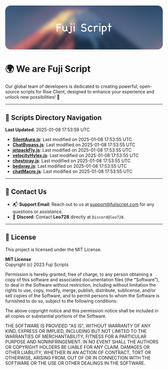 ![Banner](.github/b.webp)

# 🌍 **We are Fuji Script**

Our global team of developers is dedicated to creating powerful, open-source scripts for Rise Client, designed to enhance your experience and unlock new possibilities! 🌟

---
<!-- SCRIPTS_NAVIGATION_START -->
## 📂 **Scripts Directory Navigation**

**Last Updated**: 2025-01-08 17:53:59 UTC

- **[SilentAura.js](scripts/SilentAura.js)**: Last modified on 2025-01-08 17:53:55 UTC
- **[ChatBypass.js](scripts/ChatBypass.js)**: Last modified on 2025-01-08 17:53:55 UTC
- **[jetpackFly.js](scripts/jetpackFly.js)**: Last modified on 2025-01-08 17:53:55 UTC
- **[velocityHylex.js](scripts/velocityHylex.js)**: Last modified on 2025-01-08 17:53:55 UTC
- **[chestxray.js](scripts/chestxray.js)**: Last modified on 2025-01-08 17:53:55 UTC
- **[bedxray.js](scripts/bedxray.js)**: Last modified on 2025-01-08 17:53:55 UTC
- **[chatMacro.js](scripts/chatMacro.js)**: Last modified on 2025-01-08 17:53:55 UTC

<!-- SCRIPTS_NAVIGATION_END -->

---

## 💬 **Contact Us**  
- 📬 **Support Email**: Reach out to us at [support@fujiscript.com](mailto:support@fujiscript.com) for any questions or assistance.  
- 💬 **Discord**: Contact **Leo728** directly at `Discord@leo728`.

---

## 📜 **License**

This project is licensed under the MIT License.  

**MIT License**  
Copyright (c) 2023 Fuji Scripts  

Permission is hereby granted, free of charge, to any person obtaining a copy of this software and associated documentation files (the "Software"), to deal in the Software without restriction, including without limitation the rights to use, copy, modify, merge, publish, distribute, sublicense, and/or sell copies of the Software, and to permit persons to whom the Software is furnished to do so, subject to the following conditions:  

The above copyright notice and this permission notice shall be included in all copies or substantial portions of the Software.  

THE SOFTWARE IS PROVIDED "AS IS", WITHOUT WARRANTY OF ANY KIND, EXPRESS OR IMPLIED, INCLUDING BUT NOT LIMITED TO THE WARRANTIES OF MERCHANTABILITY, FITNESS FOR A PARTICULAR PURPOSE AND NONINFRINGEMENT. IN NO EVENT SHALL THE AUTHORS OR COPYRIGHT HOLDERS BE LIABLE FOR ANY CLAIM, DAMAGES OR OTHER LIABILITY, WHETHER IN AN ACTION OF CONTRACT, TORT OR OTHERWISE, ARISING FROM, OUT OF OR IN CONNECTION WITH THE SOFTWARE OR THE USE OR OTHER DEALINGS IN THE SOFTWARE.  

